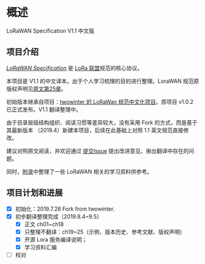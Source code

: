 
# 概述

LoRaWAN Specification V1.1 中文版


## 项目介绍

[*LoRaWAN Specification*](https://lora-alliance.org/resource-hub/lorawanr-specification-v11) 是 [LoRa 联盟](https://lora-alliance.org)规范的核心协议。

本项目是 V1.1 的中文译本。出于个人学习梳理的目的进行整理。LoraWAN 规范原版权声明见[原文第25章](contents/ch25/)。

初始版本继承自项目：[twowinter 的 LoRaWan 规范中文化项目][twowinter]。原项目 v1.0.2 已正式发布。V1.1 翻译整理中。

由于目录层级结构组织、阅读习惯等差异较大，没有采用 Fork 的方式，而是基于其最新版本 （2019.4）新建本项目，后续在此基础上对照 1.1 英文规范直接修改。

建议对照原文阅读，并欢迎通过 [提交Issue](https://github.com/deltacat/lorawan-spec-v1.1-cn/issues) 提出改进意见、揪出翻译中存在的问题。

同时，[附录](contents/appendix/README.md)中整理了一些 LoRaWAN 相关的学习资料供参考。

## 项目计划和进展

- [x] 初始化：2019.7.28 Fork from twowinter.
- [x] 初步翻译整理完成（2019.8.4~9.5）
    - [x] 正文 ch01~ch18
    - [x] 只整理不翻译：ch19~25（示例、版本历史、参考文献、版权声明）
    - [x] 开源 Lora 服务编译说明；
    - [x] 学习资料汇编
- [ ] 校对

[//]: #(以下为注释、链接)

[twowinter]: https://github.com/twowinter/LoRaWAN-Specification_ZH_CN


